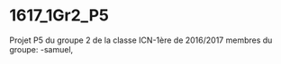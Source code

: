 # 1617_1Gr2_P5
Projet P5 du groupe 2 de la classe ICN-1ère de 2016/2017
membres du groupe:
                  -samuel,

